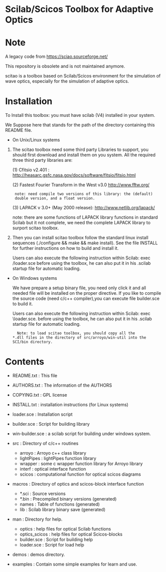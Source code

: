 
Scilab/Scicos Toolbox for Adaptive Optics  
===========================================


Note
=====

A legacy code from https://sciao.sourceforge.net/

This repository is obsolete and is not maintained anymore. 

scitao is a toolbox based on Scilab/Scicos environment for the simulation 
of wave optics, especially for the simulation of adaptive optics.

Installation
============

To Install this toolbox: 
you must have scilab (V4) installed in your system.

We Suppose here that <PATH> stands for  the path of the directory
containing this README file.

- On Unix/Linux systems
	
1. The scitao toolbox need some third party Libraries to support,
	you should first download and install them on you system. All the 
	required three third party libraries are:

	(1) Cfitsio v2.401 : 
		http://heasarc.gsfc.nasa.gov/docs/software/fitsio/fitsio.html
		
	(2) Fastest Fourier Transform in the West v3.0
		http://www.fftw.org/
		
		note: need compile two versions of this library: the (default) 
		double version, and a float version.
		
	(3) LAPACK v 3.0+ (May 2000 release):
		http://www.netlib.org/lapack/
		
	note: there are some functions of LAPACK library functions in standard Scilab
	but it not complete, we need the complete LAPACK library to surport scitao toolbox.

2. Then you can install scitao toolbox follow the standard linux install sequences (./configure && make && make install). See the file 	INSTALL for further instructions on how to build and install it.
	
	Users can also execute the following instruction within Scilab:	
	exec <PATH>/loader.sce  before using the toolbox, he can also put it 
	in his .scilab startup file for automatic loading.

- On Windows systems

	We have prepare a setup binary file, you need only click it and 
	all needed file will be installed on the proper directive. If you like to 
	compile the source code (need c/c++ compiler),you can execute file 
	builder.sce to build it.

	Users can also execute the following instruction within Scilab:
	exec <PATH>\loader.sce. before using the toolbox, he can also
	put it in his .scilab startup file for automatic loading.
     
		Note: to load scitao toolbox, you should copy all the 
      *.dll files in the directory of src/arroyo/win-util into the 
      SCI/bin directory. 


Contents
========

- README.txt				: This file
- AUTHORS.txt				: The information of the AUTHORS
- COPYING.txt				: GPL license
- INSTALL.txt				: installation instructions (for Linux systems)

- loader.sce				: Installation script
- builder.sce				: Script for building library
- win-builder.sce			: a scilab script for building under windows system.

- src					: Directory of c/c++ routines

	- arroyo				: Arroyo c++ class library      
	- lightPipes			: lightPipes function library     
	- wrapper				: some c wrapper function library for Arroyo library     
	- interf				: optical interface function     
	- scicos				: computational function for optical scicos diagrams
     
- macros					: Directory of optics and scicos-block interface function

     - *.sci				: Source versions
     - *.bin				: Precompiled binary versions (generated)
     - names				: Table of functions (generated)
     - lib				: Scilab library binary save (generated)
     
- man					: Directory for help.

     - optics				: help files for optical Scilab functions 
     - optics_scicos			: help files for optical Scicos-blocks 
     - builder.sce			: Script for building help
     - loader.sce			: Script for load help 
     
- demos					: demos directory.

- examples				: Contain some simple examples for learn and use.
